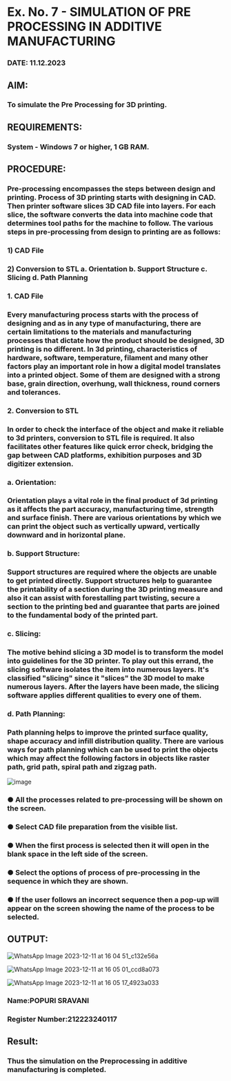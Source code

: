 # Ex. No. 7 - SIMULATION OF PRE PROCESSING IN ADDITIVE MANUFACTURING
### DATE: 11.12.2023
## AIM:
### To simulate the Pre Processing for 3D printing.

## REQUIREMENTS:
### System - Windows 7 or higher, 1 GB RAM.

## PROCEDURE:
### Pre-processing encompasses the steps between design and printing. Process of 3D printing starts with designing in CAD. Then printer software slices 3D CAD file into layers. For each slice, the software converts the data into machine code that determines tool paths for the machine to follow. The various steps in pre-processing from design to printing are as follows:

### 1)	CAD File
### 2)	Conversion to STL a. Orientation b. Support Structure c. Slicing d. Path Planning

### 1. CAD File
### Every manufacturing process starts with the process of designing and as in any type of manufacturing, there are certain limitations to the materials and manufacturing processes that dictate how the product should be designed, 3D printing is no different. In 3d printing, characteristics of hardware, software, temperature, filament and many other factors play an important role in how a digital model translates into a printed object. Some of them are designed with a strong base, grain direction, overhung, wall thickness, round corners and tolerances.

### 2. Conversion to STL
### In order to check the interface of the object and make it reliable to 3d printers, conversion to STL file is required. It also facilitates other features like quick error check, bridging the gap between CAD platforms, exhibition purposes and 3D digitizer extension.

### a. Orientation:
### Orientation plays a vital role in the final product of 3d printing as it affects the part accuracy, manufacturing time, strength and surface finish. There are various orientations by which we can print the object such as vertically upward, vertically downward and in horizontal plane.

### b. Support Structure:
### Support structures are required where the objects are unable to get printed directly. Support structures help to guarantee the printability of a section during the 3D printing measure and also it can assist with forestalling part twisting, secure a section to the printing bed and guarantee that parts are joined to the fundamental body of the printed part.

### c. Slicing:
### The motive behind slicing a 3D model is to transform the model into guidelines for the 3D printer. To play out this errand, the slicing software isolates the item into numerous layers. It's classified "slicing" since it "slices" the 3D model to make numerous layers. After the layers have been made, the slicing software applies different qualities to every one of them.

### d. Path Planning:
### Path planning helps to improve the printed surface quality, shape accuracy and infill distribution quality. There are various ways for path planning which can be used to print the objects which may affect the following factors in objects like raster path, grid path, spiral path and zigzag path.

![image](https://github.com/Sellakumar1987/Ex.-No.-7---SIMULATION-OF-PRE--PROCESSING-IN-ADDITIVE-MANUFACTURING/assets/113594316/baef8515-67d7-4c96-accc-4ee88035c9e7)

### ●	All the processes related to pre-processing will be shown on the screen.
### ●	Select CAD file preparation from the visible list.
### ●	When the first process is selected then it will open in the blank space in the left side of the screen.
### ●	Select the options of process of pre-processing in the sequence in which they are shown.
### ●	If the user follows an incorrect sequence then a pop-up will appear on the screen showing the name of the process to be selected.

## OUTPUT:


![WhatsApp Image 2023-12-11 at 16 04 51_c132e56a](https://github.com/sravanipopuri2006/Ex.-No.-7---SIMULATION-OF-PRE--PROCESSING-IN-ADDITIVE-MANUFACTURING/assets/139778301/0d2ecacd-d5c8-443d-a2f7-e7e0493695a5)

![WhatsApp Image 2023-12-11 at 16 05 01_ccd8a073](https://github.com/sravanipopuri2006/Ex.-No.-7---SIMULATION-OF-PRE--PROCESSING-IN-ADDITIVE-MANUFACTURING/assets/139778301/c818f81f-703f-48da-9dbc-89abc449f250)


![WhatsApp Image 2023-12-11 at 16 05 17_4923a033](https://github.com/sravanipopuri2006/Ex.-No.-7---SIMULATION-OF-PRE--PROCESSING-IN-ADDITIVE-MANUFACTURING/assets/139778301/5873d6f0-ee31-47fb-97e1-64e75e14a051)



### Name:POPURI SRAVANI
### Register Number:212223240117

## Result: 
### Thus the simulation on the Preprocessing in additive manufacturing is completed.
